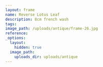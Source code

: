 ```yaml
---
layout: frame
name: Reverse Lotus Leaf
description: 8cm french wash
tags:
image_path: /uploads/antique/frame-26.jpg
reference:
_options:
  layout:
    hidden: true
  image_path:
    uploads_dir: uploads/antique
---
```

